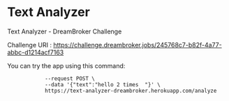 # Text Analyzer

Text Analyzer - DreamBroker Challenge

Challenge URI : https://challenge.dreambroker.jobs/245768c7-b82f-4a77-abbc-d1214acf7163 

You can try the app using this command: 

```curl --header "Content-Type: application/json" \
            --request POST \
            --data '{"text":"hello 2 times  "}' \
            https://text-analyzer-dreambroker.herokuapp.com/analyze
```